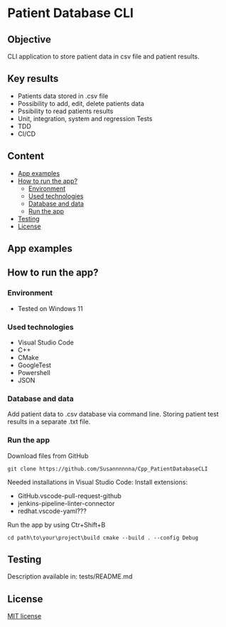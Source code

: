 # Patient Database CLI
## Objective
CLI application to store patient data in csv file and patient results.

## Key results
- Patients data stored in .csv file
- Possibility to add, edit, delete patients data
- Pssibility to read patients results
- Unit, integration, system and regression Tests
- TDD
- CI/CD

## Content
- [App examples](./README.md#app-examples)
- [How to run the app?](./README.md#how-to-run-the-app)
  - [Environment](./README.md#environment)
  - [Used technologies](./README.md#used-technologies)
  - [Database and data](./README.md#database-and-data)
  - [Run the app](./README.md#run-the-app)
- [Testing](./README.md#testing)
- [License](./README.md#license)

## App examples

## How to run the app?
### Environment
- Tested on Windows 11

### Used technologies
- Visual Studio Code
- C++
- CMake 
- GoogleTest
- Powershell
- JSON

### Database and data
Add patient data to .csv database via command line.
Storing patient test results in a separate .txt file.

### Run the app
Download files from GitHub
```
git clone https://github.com/Susannnnnna/Cpp_PatientDatabaseCLI
```
Needed installations in Visual Studio Code:
Install extensions:
- GitHub.vscode-pull-request-github
- jenkins-pipeline-linter-connector
- redhat.vscode-yaml???

Run the app by using Ctr+Shift+B

```
cd path\to\your\project\build cmake --build . --config Debug
```

## Testing
Description available in: tests/README.md

## License
[MIT license](https://opensource.org/licenses/MIT)
